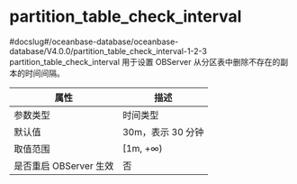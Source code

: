 partition_table_check_interval 
===================================================
#docslug#/oceanbase-database/oceanbase-database/V4.0.0/partition_table_check_interval-1-2-3
partition_table_check_interval 用于设置 OBServer 从分区表中删除不存在的副本的时间间隔。


|      **属性**      |    **描述**    |
|------------------|--------------|
| 参数类型             | 时间类型         |
| 默认值              | 30m，表示 30 分钟 |
| 取值范围             | \[1m, +∞)    |
| 是否重启 OBServer 生效 | 否            |



